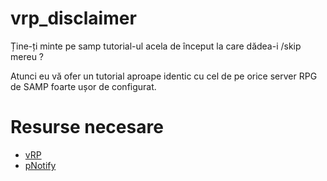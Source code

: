 # vrp_disclaimer
Ține-ți minte pe samp tutorial-ul acela de început la care dădea-i /skip mereu ?

Atunci eu vă ofer un tutorial aproape identic cu cel de pe orice server RPG de SAMP foarte ușor de configurat.

# Resurse necesare
+ [vRP](https://github.com/DunkoUK/dunko_vrp "Dunko's vRP")
+ [pNotify](https://forum.fivem.net/t/release-pnotify-in-game-js-notifications-using-noty)

